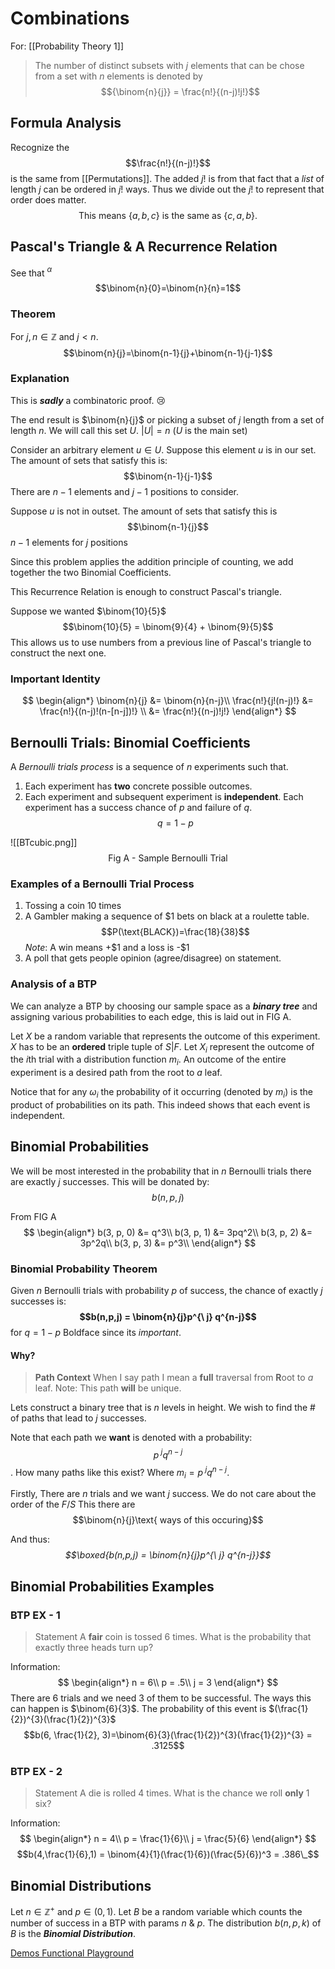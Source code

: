 # Combinations
For: [[Probability Theory 1]]

>The number of distinct subsets with $j$ elements that can be chose from a set with $n$ elements is denoted by
>$${\binom{n}{j}} = \frac{n!}{(n-j)!j!}$$

## Formula Analysis
Recognize the $$\frac{n!}{(n-j)!}$$ is the same from [[Permutations]]. The added $j!$ is from that fact that a *list* of length $j$ can be ordered in $j!$ ways. Thus we divide out the $j!$ to represent that order does matter. 
$$\text{This means } \{a, b, c\} \text{ is the same as }\{c, a, b\}.$$

## Pascal's Triangle & A Recurrence Relation

See that $^{\alpha}$
$$\binom{n}{0}=\binom{n}{n}=1$$

### Theorem
For $j, n \in\mathbb{Z}$ and $j \lt n$.
$$\binom{n}{j}=\binom{n-1}{j}+\binom{n-1}{j-1}$$

### Explanation
This is ***sadly*** a combinatoric proof. 😢

The end result is $\binom{n}{j}$ or picking a subset of $j$ length from a set of length $n$. We will call this set $U$. $|U| = n$ 
($U$ is the main set)

Consider an arbitrary element $u \in U$. 
Suppose this element $u$ is in our set. The amount of sets that satisfy this is: $$\binom{n-1}{j-1}$$ There are $n-1$ elements and $j-1$ positions to consider.

Suppose $u$ is not in outset. The amount of sets that satisfy this is $$\binom{n-1}{j}$$
$n-1$ elements for $j$ positions 

Since this problem applies the addition principle of counting, we add together the two Binomial Coefficients.

This Recurrence Relation is enough to construct Pascal's triangle. 

Suppose we wanted $\binom{10}{5}$
$$\binom{10}{5} = \binom{9}{4} + \binom{9}{5}$$
This allows us to use numbers from a previous line of Pascal's triangle to construct the next one.

### Important Identity
$$
\begin{align*}
	\binom{n}{j} &= \binom{n}{n-j}\\
	\frac{n!}{j!(n-j)!} &= \frac{n!}{(n-j)!(n-[n-j])!} \\
	&= \frac{n!}{(n-j)!j!}
\end{align*}
$$

## Bernoulli Trials: Binomial Coefficients
A *Bernoulli trials process* is a sequence of $n$ experiments such that.
1. Each experiment has **two** concrete possible outcomes.
2. Each experiment and subsequent experiment is **independent**. Each experiment has a success chance of $p$ and failure of $q$. $$q=1-p$$


![[BTcubic.png]]$$\text{Fig A - Sample Bernoulli Trial}$$

### Examples of a Bernoulli Trial Process
1. Tossing a coin $10$ times
2.  A Gambler making a sequence of \$1 bets on black at a roulette table. $$P(\text{BLACK})=\frac{18}{38}$$*Note*: A win means +\$1  and a loss is -\$1
3.  A poll that gets people opinion (agree/disagree) on statement. 

### Analysis of a BTP
We can analyze a BTP by choosing our sample space as a ***binary tree*** and assigning various probabilities to each edge, this is laid out in $\text{FIG A}$.    

Let $X$ be a random variable that represents the outcome of this experiment. $X$ has to be an **ordered** triple tuple of $S|F$. Let $X_i$ represent the outcome of the $i$th trial with a distribution function $m_i$. An outcome of the entire experiment is a desired path from the root to *a* leaf. 

Notice that for any $\omega_i$ the probability of it occurring (denoted by $m_i$) is the product of probabilities on its path. This indeed shows that each event is independent.

## Binomial Probabilities
We will be most interested in the probability that in $n$ Bernoulli trials there are exactly $j$ successes. This will be donated by: $$b(n, p, j)$$

From $\text{FIG A}$ 
$$
\begin{align*}
	b(3, p, 0) &= q^3\\
	b(3, p, 1) &= 3pq^2\\
	b(3, p, 2) &= 3p^2q\\
	b(3, p, 3) &= p^3\\
\end{align*}
$$

### Binomial Probability Theorem
Given $n$ Bernoulli trials with probability $p$ of success, the chance of exactly $j$ successes is:
**$$b(n,p,j) = \binom{n}{j}p^{\ j} q^{n-j}$$**
for $q=1-p$
Boldface since its *important*.
#### Why?
> **Path Context**
> When I say path I mean a **full** traversal from **R**oot to *a* leaf. 
> Note: This path **will** be unique. 

Lets construct a binary tree that is $n$ levels in height. We wish to find the # of paths that lead to $j$ successes. 

Note that each path we **want** is denoted with a probability:
$$p^{\ j}q^{n-j}$$.
How many paths like this exist? 
Where $m_i = p^{\ j}q^{n-j}$.

Firstly, There are $n$ trials and we want $j$ success. We do not care about the order of the $F/S$ This there are $$\binom{n}{j}\text{ ways of this occuring}$$

And thus:
*$$\boxed{b(n,p,j) = \binom{n}{j}p^{\ j} q^{n-j}}$$*

## Binomial Probabilities Examples
### BTP EX - 1
> Statement
> A **fair** coin is tossed 6 times. What is the probability that exactly three heads turn up?

Information:
$$
\begin{align*}
	n = 6\\
	p = .5\\
	j = 3
\end{align*}
$$
There are 6 trials and we need 3 of them to be successful. The ways this can happen is $\binom{6}{3}$. The probability of this event is $(\frac{1}{2})^{3}(\frac{1}{2})^{3}$ 
$$b(6, \frac{1}{2}, 3)=\binom{6}{3}(\frac{1}{2})^{3}(\frac{1}{2})^{3} = .3125$$

### BTP EX - 2
> Statement
> A die is rolled 4 times. What is the chance we roll **only** 1 six?

Information:
$$
\begin{align*}
	n = 4\\
	p = \frac{1}{6}\\
	j = \frac{5}{6}
\end{align*}
$$
$$b(4,\frac{1}{6},1) = \binom{4}{1}(\frac{1}{6})(\frac{5}{6})^3 = .386\_$$

## Binomial Distributions
Let $n\in\mathbb{Z^{+}}$ and $p\in{(0, 1)}$.
Let $B$ be a random variable which counts the number of success in a BTP with params $n$ \& $p$. The distribution $b(n, p, k)$ of $B$ is the ***Binomial Distribution***.

[Demos Functional Playground](https://www.desmos.com/calculator/xf0two7wob)